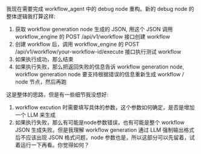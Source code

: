 我现在需要完成 workflow_agent 中的 debug node 重构。新的 debug node 的整体逻辑我打算这样:
1. 获取 workflow generation node 生成的 JSON, 用这个 JSON 调用 workflow_engine 的 POST /api/v1/workflow 接口创建 workflow
2. 创建 workflow 后，调用 workflow_engine 的 POST /api/v1/workflow/your-workflow-id/execute 接口执行测试 workflow
3. 如果执行成功，那么结束
4. 如果执行失败，那么把返回失败的信息告诉 workflow generation node, workflow generation node 要支持根据错误的信息重新生成 workflow / node 节点，然后再跑

这是整体的思路，但是有一些细节我没想好:
1. workflow excution 时需要填写具体的参数，这个参数如何确定，是否是增加一个 LLM 来生成
2. 如果执行失败，那么有可能是node参数错误，也有可能是整个 workflow JSON 生成失败。但是我理解 workflow generation 通过 LLM 强制输出格式后不应该出现 JSON 格式问题，node 参数也是，所以这部分可以先留着，试着运行一下再看。你觉得如何？